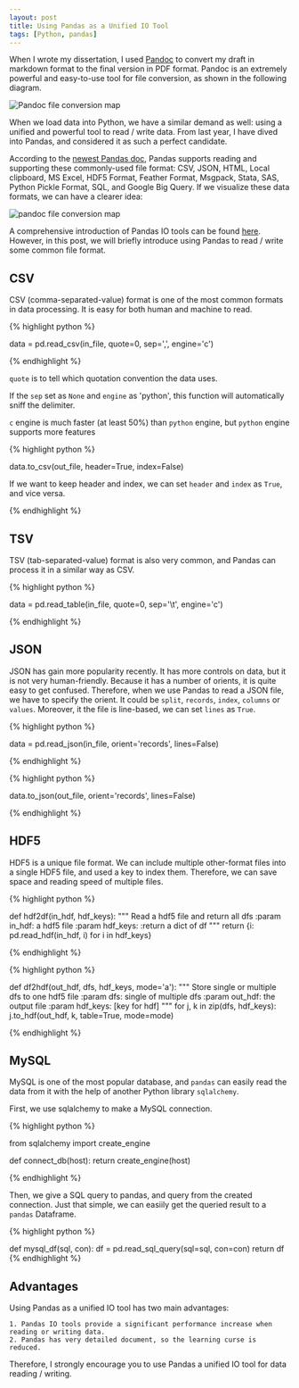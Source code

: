 ```yaml
---
layout: post
title: Using Pandas as a Unified IO Tool
tags: [Python, pandas]
---
```


When I wrote my dissertation, I used [Pandoc](pandoc.org) to convert my draft in markdown format to the final version in PDF format. Pandoc is an extremely powerful and easy-to-use tool for file conversion, as shown in the following diagram.

![Pandoc file conversion map](http://pandoc.org/diagram.jpg)

When we load data into Python, we have a similar demand as well: using a unified and powerful tool to read / write data. From last year, I have dived into Pandas, and considered it as such a perfect candidate.

According to the [newest Pandas doc](http://pandas.pydata.org/pandas-docs/stable/io.html), Pandas supports reading and supporting these commonly-used file format: CSV, JSON, HTML, Local clipboard, MS Excel, HDF5 Format, Feather Format, Msgpack, Stata, SAS, Python Pickle Format, SQL, and Google Big Query. If we visualize these data formats, we can have a clearer idea:

![pandoc file conversion map](../../../../images/pandas_relations.png)

A comprehensive introduction of Pandas IO tools can be found [here](http://pandas.pydata.org/pandas-docs/stable/io.html). However, in this post, we will briefly introduce using Pandas to read / write some common file format.

## CSV

CSV (comma-separated-value) format is one of the most common formats in data processing. It is easy for both human and machine to read.

{% highlight python %}

data = pd.read_csv(in_file, quote=0, sep=',', engine='c')

{% endhighlight %}

`quote` is to tell which quotation convention the data uses.

If the `sep` set as `None` and `engine` as 'python', this function will automatically sniff the delimiter.

`c` engine is much faster (at least 50%) than `python` engine, but `python` engine supports more features

{% highlight python %}

data.to_csv(out_file, header=True, index=False)

If we want to keep header and index, we can set `header` and `index` as `True`, and vice versa.

{% endhighlight %}

## TSV

TSV (tab-separated-value) format is also very common, and Pandas can process it in a similar way as CSV.

{% highlight python %}

data = pd.read_table(in_file, quote=0, sep='\t', engine='c')

{% endhighlight %}

## JSON

JSON has gain more popularity recently. It has more controls on data, but it is not very human-friendly. Because it has a number of orients, it is quite easy to get confused. Therefore, when we use Pandas to read a JSON file, we have to specify the orient. It could be `split`, `records`, `index`, `columns` or `values`. Moreover, it the file is line-based, we can set `lines` as `True`.

{% highlight python %}

data = pd.read_json(in_file, orient='records', lines=False)


{% endhighlight %}

{% highlight python %}

data.to_json(out_file, orient='records', lines=False)

{% endhighlight %}

## HDF5

HDF5 is a unique file format. We can include multiple other-format files into a single HDF5 file, and used a key to index them. Therefore, we can save space and reading speed of multiple files.

{% highlight python %}

def hdf2df(in_hdf, hdf_keys):
    """
    Read a hdf5 file and return all dfs
    :param in_hdf: a hdf5 file
    :param hdf_keys:
    :return a dict of df
    """
    return {i: pd.read_hdf(in_hdf, i) for i in hdf_keys}

{% endhighlight %}

{% highlight python %}

def df2hdf(out_hdf, dfs, hdf_keys, mode='a'):
    """
    Store single or multiple dfs to one hdf5 file
    :param dfs: single of multiple dfs
    :param out_hdf: the output file
    :param hdf_keys: [key for hdf]
    """
    for j, k in zip(dfs, hdf_keys):
        j.to_hdf(out_hdf, k, table=True, mode=mode)

{% endhighlight %}

## MySQL

MySQL is one of the most popular database, and `pandas` can easily read the data from it with the help of another Python library `sqlalchemy`.

First, we use sqlalchemy to make a MySQL connection.

{% highlight python %}

from sqlalchemy import create_engine

def connect_db(host):
    return create_engine(host)

{% endhighlight %}

Then, we give a SQL query to pandas, and query from the created connection. Just that simple, we can easiily get the queried result to a `pandas` Dataframe.

{% highlight python %}

def mysql_df(sql, con):
    df = pd.read_sql_query(sql=sql, con=con)
    return df
{% endhighlight %}

## Advantages

Using Pandas as a unified IO tool has two main advantages:

    1. Pandas IO tools provide a significant performance increase when reading or writing data.
    2. Pandas has very detailed document, so the learning curse is reduced.

Therefore, I strongly encourage you to use Pandas a unified IO tool for data reading / writing.
